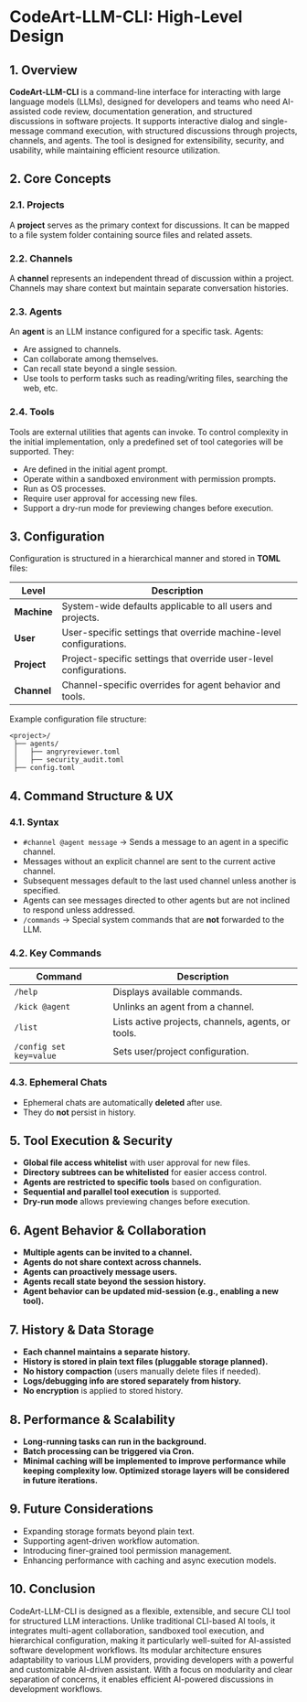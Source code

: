 # CodeArt-LLM-CLI: High-Level Design

## 1. Overview

**CodeArt-LLM-CLI** is a command-line interface for interacting with large language models (LLMs), designed for developers and teams who need AI-assisted code review, documentation generation, and structured discussions in software projects. It supports interactive dialog and single-message command execution, with structured discussions through projects, channels, and agents. The tool is designed for extensibility, security, and usability, while maintaining efficient resource utilization.

## 2. Core Concepts

### 2.1. Projects
A **project** serves as the primary context for discussions. It can be mapped to a file system folder containing source files and related assets.

### 2.2. Channels
A **channel** represents an independent thread of discussion within a project. Channels may share context but maintain separate conversation histories.

### 2.3. Agents
An **agent** is an LLM instance configured for a specific task. Agents:
- Are assigned to channels.
- Can collaborate among themselves.
- Can recall state beyond a single session.
- Use tools to perform tasks such as reading/writing files, searching the web, etc.

### 2.4. Tools
Tools are external utilities that agents can invoke. To control complexity in the initial implementation, only a predefined set of tool categories will be supported. They:
- Are defined in the initial agent prompt.
- Operate within a sandboxed environment with permission prompts.
- Run as OS processes.
- Require user approval for accessing new files.
- Support a dry-run mode for previewing changes before execution.

## 3. Configuration
Configuration is structured in a hierarchical manner and stored in **TOML** files:

| Level     | Description |
|-----------|-------------|
| **Machine** | System-wide defaults applicable to all users and projects. |
| **User** | User-specific settings that override machine-level configurations. |
| **Project** | Project-specific settings that override user-level configurations. |
| **Channel** | Channel-specific overrides for agent behavior and tools. |

Example configuration file structure:
```
<project>/
 ├── agents/
 │   ├── angryreviewer.toml
 │   ├── security_audit.toml
 ├── config.toml
```

## 4. Command Structure & UX

### 4.1. Syntax
- `#channel @agent message` → Sends a message to an agent in a specific channel.
- Messages without an explicit channel are sent to the current active channel.
- Subsequent messages default to the last used channel unless another is specified.
- Agents can see messages directed to other agents but are not inclined to respond unless addressed.
- `/commands` → Special system commands that are **not** forwarded to the LLM.

### 4.2. Key Commands
| Command | Description |
|---------|-------------|
| `/help` | Displays available commands. |
| `/kick @agent` | Unlinks an agent from a channel. |
| `/list` | Lists active projects, channels, agents, or tools. |
| `/config set key=value` | Sets user/project configuration. |

### 4.3. Ephemeral Chats
- Ephemeral chats are automatically **deleted** after use.
- They do **not** persist in history.

## 5. Tool Execution & Security

- **Global file access whitelist** with user approval for new files.
- **Directory subtrees can be whitelisted** for easier access control.
- **Agents are restricted to specific tools** based on configuration.
- **Sequential and parallel tool execution** is supported.
- **Dry-run mode** allows previewing changes before execution.

## 6. Agent Behavior & Collaboration

- **Multiple agents can be invited to a channel.**
- **Agents do not share context across channels.**
- **Agents can proactively message users.**
- **Agents recall state beyond the session history.**
- **Agent behavior can be updated mid-session (e.g., enabling a new tool).**

## 7. History & Data Storage

- **Each channel maintains a separate history.**
- **History is stored in plain text files (pluggable storage planned).**
- **No history compaction** (users manually delete files if needed).
- **Logs/debugging info are stored separately from history.**
- **No encryption** is applied to stored history.

## 8. Performance & Scalability

- **Long-running tasks can run in the background.**
- **Batch processing can be triggered via Cron.**
- **Minimal caching will be implemented to improve performance while keeping complexity low. Optimized storage layers will be considered in future iterations.**

## 9. Future Considerations
- Expanding storage formats beyond plain text.
- Supporting agent-driven workflow automation.
- Introducing finer-grained tool permission management.
- Enhancing performance with caching and async execution models.

## 10. Conclusion
CodeArt-LLM-CLI is designed as a flexible, extensible, and secure CLI tool for structured LLM interactions. Unlike traditional CLI-based AI tools, it integrates multi-agent collaboration, sandboxed tool execution, and hierarchical configuration, making it particularly well-suited for AI-assisted software development workflows. Its modular architecture ensures adaptability to various LLM providers, providing developers with a powerful and customizable AI-driven assistant. With a focus on modularity and clear separation of concerns, it enables efficient AI-powered discussions in development workflows.

